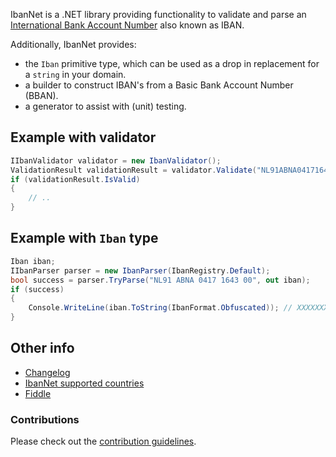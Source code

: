 IbanNet is a .NET library providing functionality to validate and parse an [International Bank Account Number](https://en.wikipedia.org/wiki/International_Bank_Account_Number) also known as IBAN. 

Additionally, IbanNet provides:
- the `Iban` primitive type, which can be used as a drop in replacement for a `string` in your domain. 
- a builder to construct IBAN's from a Basic Bank Account Number (BBAN).
- a generator to assist with (unit) testing.

## Example with validator

```csharp
IIbanValidator validator = new IbanValidator();
ValidationResult validationResult = validator.Validate("NL91ABNA0417164300");
if (validationResult.IsValid)
{
    // ..
}
```

## Example with `Iban` type

```csharp
Iban iban;
IIbanParser parser = new IbanParser(IbanRegistry.Default);
bool success = parser.TryParse("NL91 ABNA 0417 1643 00", out iban);
if (success)
{
    Console.WriteLine(iban.ToString(IbanFormat.Obfuscated)); // XXXXXXXXXXXXXX4300
}
```

## Other info

- [Changelog](https://github.com/skwasjer/IbanNet/blob/main/CHANGELOG.md)
- [IbanNet supported countries](https://github.com/skwasjer/IbanNet/blob/main/SupportedCountries.md)
- [Fiddle](https://dotnetfiddle.net/JeGa9x)

### Contributions

Please check out the [contribution guidelines](https://github.com/skwasjer/IbanNet/blob/main/CONTRIBUTING.md).
